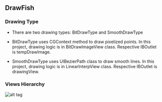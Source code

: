 ## DrawFish

### Drawing Type

 - There are two drawing types: BitDrawType and SmoothDrawType

 - BitDrawType uses CGContext method to draw pixelized points.
   In this project, drawing logic is in BitDrawImageView class.
   Respective IBOutlet is tempDrawImage.

 - SmoothDrawType uses UIBezierPath class to draw smooth lines.
   In this project, drawing logic is in LinearInterpView class.
   Respective IBOutlet is drawingView.

### Views Hierarchy
![alt tag](http://oi57.tinypic.com/30vlwyf.jpg)
